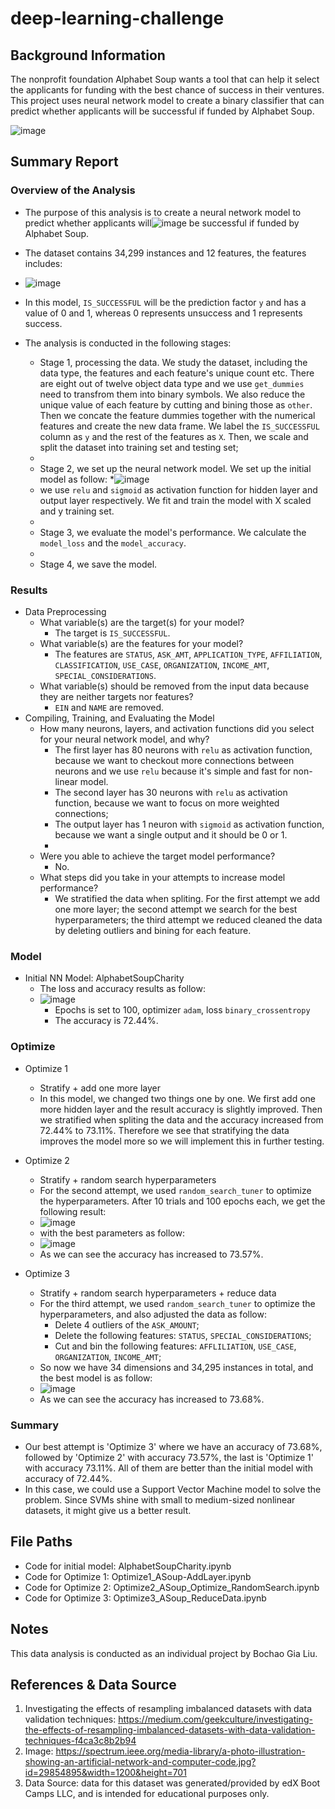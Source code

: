 # deep-learning-challenge

## Background Information
The nonprofit foundation Alphabet Soup wants a tool that can help it select the applicants for funding with the best chance of success in their ventures. This project uses neural network model to create a binary classifier that can predict whether applicants will be successful if funded by Alphabet Soup.


![image](https://spectrum.ieee.org/media-library/a-photo-illustration-showing-an-artificial-network-and-computer-code.jpg?id=29854895&width=1200&height=701)

## Summary Report

### Overview of the Analysis
* The purpose of this analysis is to create a neural network model to predict whether applicants will![image](https://github.com/gialiubc/deep-learning-challenge/assets/141379548/12ec5d6e-305a-4b5d-9d5d-f1eb9b36ba93)
 be successful if funded by Alphabet Soup.

* The dataset contains 34,299 instances and 12 features, the features includes:
* ![image](https://github.com/gialiubc/deep-learning-challenge/assets/141379548/88a86487-3083-4be8-b1ec-eaf58af74d9c)


* In this model, `IS_SUCCESSFUL` will be the prediction factor `y` and has a value of 0 and 1, whereas 0 represents unsuccess and 1 represents success.

* The analysis is conducted in the following stages:
  * Stage 1, processing the data. We study the dataset, including the data type, the features and each feature's unique count etc. There are eight out of twelve object data type and we use `get_dummies` need to transfrom them into binary symbols. We also reduce the unique value of each feature by cutting and bining those as `other`. Then we concate the feature dummies together with the numerical features and create the new data frame. We label the `IS_SUCCESSFUL` column as `y` and the rest of the features as `X`. Then, we scale and split the dataset into training set and testing set;
  * 
  * Stage 2, we set up the neural network model. We set up the initial model as follow:
  *![image](https://github.com/gialiubc/deep-learning-challenge/assets/141379548/97678ca8-686d-440d-97af-a7f5b68e73d1)
  * we use `relu` and  `sigmoid` as activation function for hidden layer and output layer respectively. We fit and train the model with X scaled and y training set.
  * 
  * Stage 3, we evaluate the model's performance. We calculate the `model_loss` and the `model_accuracy`. 
  * 
  * Stage 4, we save the model.

### Results
* Data Preprocessing
  - What variable(s) are the target(s) for your model?
    - The target is `IS_SUCCESSFUL`.
  - What variable(s) are the features for your model?
    - The features are `STATUS`, `ASK_AMT`, `APPLICATION_TYPE`, `AFFILIATION`, `CLASSIFICATION`, `USE_CASE`, `ORGANIZATION`, `INCOME_AMT`, `SPECIAL_CONSIDERATIONS`.
  - What variable(s) should be removed from the input data because they are neither targets nor features?
    - `EIN` and `NAME` are removed.
* Compiling, Training, and Evaluating the Model
  - How many neurons, layers, and activation functions did you select for your neural network model, and why?
    - The first layer has 80 neurons with `relu` as activation function, because we want to checkout more connections between neurons and we use `relu` because it's simple and fast for non-linear model.
    - The second layer has 30 neurons with `relu` as activation function, because we want to focus on more weighted connections;
    - The output layer has 1 neuron with `sigmoid` as activation function, because we want a single output and it should be 0 or 1.
    - 
  - Were you able to achieve the target model performance?
    - No.
  - What steps did you take in your attempts to increase model performance?
    - We stratified the data when spliting. For the first attempt we add one more layer; the second attempt we search for the best hyperparameters; the third attempt we reduced cleaned the data by deleting outliers and bining for each feature.
      
### Model
* Initial NN Model: AlphabetSoupCharity 
  * The loss and accuracy results as follow:
  * ![image](https://github.com/gialiubc/deep-learning-challenge/assets/141379548/60bde007-93b3-4ffc-86d2-3d77fae6920e)
    * Epochs is set to 100, optimizer `adam`, loss `binary_crossentropy`
    * The accuracy is 72.44%.
  
### Optimize
* Optimize 1
  * Stratify + add one more layer
  * In this model, we changed two things one by one. We first add one more hidden layer and the result accuracy is slightly improved. Then we stratified when spliting the data and the accuracy increased from 72.44% to 73.11%. Therefore we see that stratifying the data improves the model more so we will implement this in further testing.
* Optimize 2
  * Stratify + random search hyperparameters
  * For the second attempt, we used `random_search_tuner` to optimize the hyperparameters. After 10 trials and 100 epochs each, we get the following result:
  * ![image](https://github.com/gialiubc/deep-learning-challenge/assets/141379548/a33b905b-6f97-46fc-9475-e41fef1c5a6b)
  * with the best parameters as follow:
  * ![image](https://github.com/gialiubc/deep-learning-challenge/assets/141379548/3b137413-6adb-4ffa-b4f0-a445145bd303)
  * As we can see the accuracy has increased to 73.57%.
 
* Optimize 3
  * Stratify + random search hyperparameters + reduce data
  * For the third attempt, we used `random_search_tuner` to optimize the hyperparameters, and also adjusted the data as follow:
    * Delete 4 outliers of the `ASK_AMOUNT`;
    * Delete the following features: `STATUS`, `SPECIAL_CONSIDERATIONS`;
    * Cut and bin the following features: `AFFLILIATION`, `USE_CASE`, `ORGANIZATION`, `INCOME_AMT`;
  * So now we have 34 dimensions and 34,295 instances in total, and the best model is as follow:
  * ![image](https://github.com/gialiubc/deep-learning-challenge/assets/141379548/0b56edf6-1e6f-4907-b2a4-bbc9dc76e5d9)
  * As we can see the accuracy has increased to 73.68%.


### Summary

* Our best attempt is 'Optimize 3' where we have an accuracy of 73.68%, followed by 'Optimize 2' with accuracy 73.57%, the last is 'Optimize 1' with accuracy 73.11%. All of them are better than the initial model with accuracy of 72.44%. 
* In this case, we could use a Support Vector Machine model to solve the problem. Since SVMs shine with small to medium-sized nonlinear datasets, it might give us a better result.

## File Paths

- Code for initial model: AlphabetSoupCharity.ipynb
- Code for Optimize 1: Optimize1_ASoup-AddLayer.ipynb
- Code for Optimize 2: Optimize2_ASoup_Optimize_RandomSearch.ipynb
- Code for Optimize 3: Optimize3_ASoup_ReduceData.ipynb

## Notes

This data analysis is conducted as an individual project by Bochao Gia Liu. 

## References & Data Source

1. Investigating the effects of resampling imbalanced datasets with data validation techniques: https://medium.com/geekculture/investigating-the-effects-of-resampling-imbalanced-datasets-with-data-validation-techniques-f4ca3c8b2b94
2. Image: https://spectrum.ieee.org/media-library/a-photo-illustration-showing-an-artificial-network-and-computer-code.jpg?id=29854895&width=1200&height=701
3. Data Source: data for this dataset was generated/provided by edX Boot Camps LLC, and is intended for educational purposes only.
